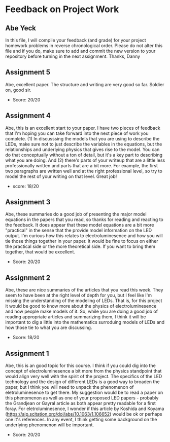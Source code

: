 # Feedback on Project Work
## Abe Yeck

In this file, I will compile your feedback (and grade) for your project homework problems in reverse chronological order. Please do not alter this file and if you do, make sure to add and commit the new version to your repository before turning in the next assignment. Thanks, Danny

## Assignment 5

Abe, excellent paper. The structure and writing are very good so far. Soldier on, good sir.

* Score: 20/20

## Assignment 4

Abe, this is an excellent start to your paper. I have two pieces of feedback that I'm hoping you can take forward into the next piece of work you complete. (1) In discusssing the models that you are using to describe the LEDs, make sure not to just describe the variables in the equations, but the relationships and underlying physics that gives rise to the model. You can do that conceptually without a ton of detail, but it's a key part to describing what you are doing. And (2) there's parts of your writeup that are a little less professionally written and parts that are a bit more. For example, the first two paragraphs are written well and at the right professional level, so try to model the rest of your writing on that level. Great job!

* score: 18/20

## Assignment 3

Abe, these summaries do a good job of presenting the major model equations in the papers that you read, so thanks for reading and reacting to the feedback. It does appear that these model equations are a bit more "practical" in the sense that the provide model information on the LED output. I'm curious how this relates to electroluminesence and how you will tie those things together in your paper. It would be fine to focus on either the practical side or the more theoretical side. If you want to bring them together, that would be excellent.

* Score: 20/20

## Assignment 2

Abe, these are nice summaries of the articles that you read this week. They seem to have been at the right level of depth for you, but I feel like I'm missing the understanding of the modeling of LEDs. That is, for this project it would be good to know more about the physics of electroluminesence and how people make models of it. So, while you are doing a good job of reading appropriate articles and summarizing them, I think it will be important to dig a little into the mathematics surroduing models of LEDs and how those tie to what you are discussing.

* Score: 18/20

## Assignment 1

Abe, this is an good topic for this course. I think if you could dig into the concept of electroluminesence a bit more from the physics standpoint that would align very well with the spirit of the project. The specifics of the LED technology and the design of different LEDs is a good way to broaden the paper, but I think you will need to unpack the phenomenon of eletroluminesence to get there. My suggestion would be to read a paper on this phenomenon as well as one of your proposed LED papers - probably the Grandjean or Gayral article as both appear pretty readable for a first foray. For eletroluminesence, I wonder if this article by Koshida and Koyama (https://aip.scitation.org/doi/abs/10.1063/1.106652) would be ok or perhaps one it's references. In any event, I think getting some background on the underlying phenomenon will be important.

* Score: 20/20
